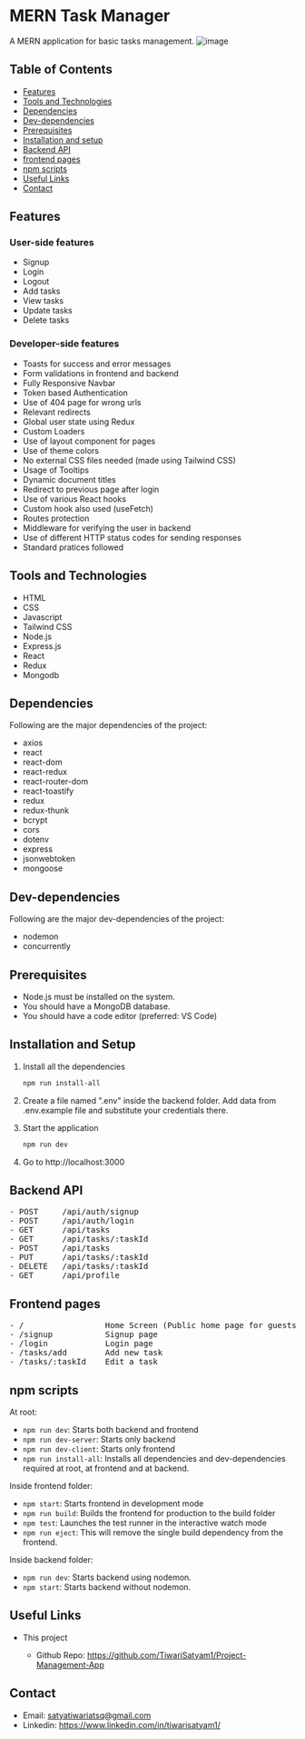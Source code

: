 # MERN Task Manager

A MERN application for basic tasks management.
![image](https://user-images.githubusercontent.com/86913048/227101123-f8a35258-9c21-4479-86e8-055659ab75e2.png)

## Table of Contents

- [Features](#features)
- [Tools and Technologies](#tools-and-technologies)
- [Dependencies](#dependencies)
- [Dev-dependencies](#dev-dependencies)
- [Prerequisites](#prerequisites)
- [Installation and setup](#installation-and-setup)
- [Backend API](#backend-api)
- [frontend pages](#frontend-pages)
- [npm scripts](#npm-scripts)
- [Useful Links](#useful-links)
- [Contact](#contact)

## Features

### User-side features

- Signup
- Login
- Logout
- Add tasks
- View tasks
- Update tasks
- Delete tasks

### Developer-side features

- Toasts for success and error messages
- Form validations in frontend and backend
- Fully Responsive Navbar
- Token based Authentication
- Use of 404 page for wrong urls
- Relevant redirects
- Global user state using Redux
- Custom Loaders
- Use of layout component for pages
- Use of theme colors
- No external CSS files needed (made using Tailwind CSS)
- Usage of Tooltips
- Dynamic document titles
- Redirect to previous page after login
- Use of various React hooks
- Custom hook also used (useFetch)
- Routes protection
- Middleware for verifying the user in backend
- Use of different HTTP status codes for sending responses
- Standard pratices followed

## Tools and Technologies

- HTML
- CSS
- Javascript
- Tailwind CSS
- Node.js
- Express.js
- React
- Redux
- Mongodb

## Dependencies

Following are the major dependencies of the project:

- axios
- react
- react-dom
- react-redux
- react-router-dom
- react-toastify
- redux
- redux-thunk
- bcrypt
- cors
- dotenv
- express
- jsonwebtoken
- mongoose

## Dev-dependencies

Following are the major dev-dependencies of the project:

- nodemon
- concurrently

## Prerequisites

- Node.js must be installed on the system.
- You should have a MongoDB database.
- You should have a code editor (preferred: VS Code)

## Installation and Setup

1. Install all the dependencies

   ```sh
   npm run install-all
   ```

2. Create a file named ".env" inside the backend folder. Add data from .env.example file and substitute your credentials there.

3. Start the application

   ```sh
   npm run dev
   ```

4. Go to http://localhost:3000

## Backend API

<pre>
- POST     /api/auth/signup
- POST     /api/auth/login
- GET      /api/tasks
- GET      /api/tasks/:taskId
- POST     /api/tasks
- PUT      /api/tasks/:taskId
- DELETE   /api/tasks/:taskId
- GET      /api/profile
</pre>

## Frontend pages

<pre>
- /                 Home Screen (Public home page for guests and private dashboard (tasks) for logged-in users)
- /signup           Signup page
- /login            Login page
- /tasks/add        Add new task
- /tasks/:taskId    Edit a task
</pre>

## npm scripts

At root:

- `npm run dev`: Starts both backend and frontend
- `npm run dev-server`: Starts only backend
- `npm run dev-client`: Starts only frontend
- `npm run install-all`: Installs all dependencies and dev-dependencies required at root, at frontend and at backend.

Inside frontend folder:

- `npm start`: Starts frontend in development mode
- `npm run build`: Builds the frontend for production to the build folder
- `npm test`: Launches the test runner in the interactive watch mode
- `npm run eject`: This will remove the single build dependency from the frontend.

Inside backend folder:

- `npm run dev`: Starts backend using nodemon.
- `npm start`: Starts backend without nodemon.

## Useful Links

- This project

  - Github Repo: https://github.com/TiwariSatyam1/Project-Management-App



## Contact

- Email: satyatiwariatsq@gmail.com
- Linkedin: https://www.linkedin.com/in/tiwarisatyam1/
